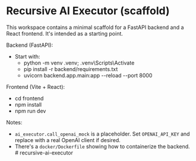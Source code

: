 # Recursive AI Executor (scaffold)

This workspace contains a minimal scaffold for a FastAPI backend and a React frontend. It's intended as a starting point.

Backend (FastAPI):
- Start with:
  - python -m venv .venv; .venv\Scripts\Activate
  - pip install -r backend/requirements.txt
  - uvicorn backend.app.main:app --reload --port 8000

Frontend (Vite + React):
- cd frontend
- npm install
- npm run dev

Notes:
- `ai_executor.call_openai_mock` is a placeholder. Set `OPENAI_API_KEY` and replace with a real OpenAI client if desired.
- There's a `docker/Dockerfile` showing how to containerize the backend.
#   r e c u r s i v e - a i - e x e c u t o r  
 
